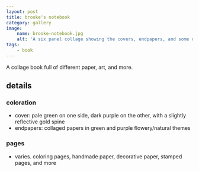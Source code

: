 ```yaml
---
layout: post
title: brooke's notebook
category: gallery
image:
    name: brooke-notebook.jpg
    alt: 'A six panel collage showing the covers, endpapers, and some of the pages of a notebook.'
tags:
    - book
---
```


A collage book full of different paper, art, and more.

## details

### coloration

- cover: pale green on one side, dark purple on the other, with a slightly reflective gold spine
- endpapers: collaged papers in green and purple flowery/natural themes

### pages

- varies. coloring pages, handmade paper, decorative paper, stamped pages, and more

